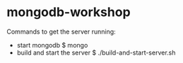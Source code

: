 mongodb-workshop
================

Commands to get the server running: 
- start mongodb
$ mongo
- build and start the server
$ ./build-and-start-server.sh
